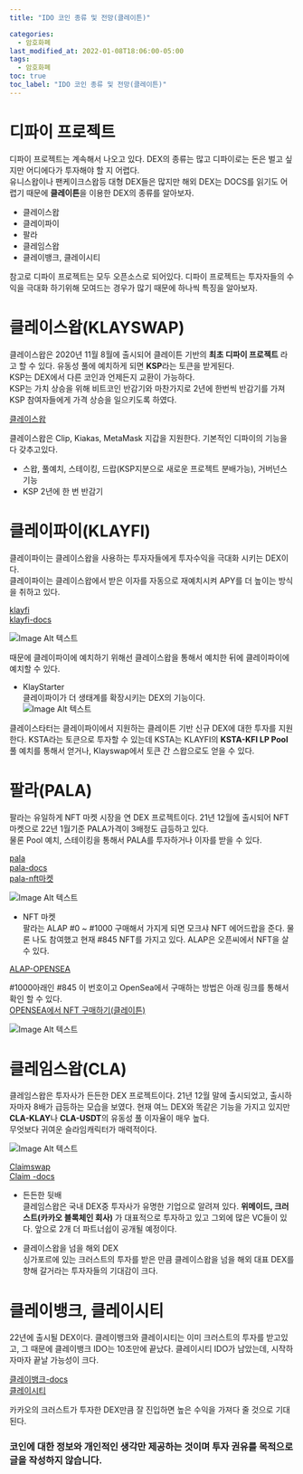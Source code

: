 ```yaml
---
title: "IDO 코인 종류 및 전망(클레이튼)"

categories:
  - 암호화폐
last_modified_at: 2022-01-08T18:06:00-05:00
tags:
  - 암호화폐
toc: true
toc_label: "IDO 코인 종류 및 전망(클레이튼)"
---
```


# 디파이 프로젝트
디파이 프로젝트는 계속해서 나오고 있다. DEX의 종류는 많고 디파이로는 돈은 벌고 싶지만 어디에다가 투자해야 할 지 어렵다.<br>
유니스왑이나 팬케이크스왑등 대형 DEX들은 많지만 해외 DEX는 DOCS를 읽기도 어렵기 때문에 **클레이튼**을 이용한 DEX의 종류를 알아보자.

- 클레이스왑
- 클레이파이
- 팔라
- 클레임스왑
- 클레이뱅크, 클레이시티

참고로 디파이 프로젝트는 모두 오픈소스로 되어있다. 디파이 프로젝트는 투자자들의 수익을 극대화 하기위해 모여드는 경우가 많기 때문에 하나씩 특징을 알아보자.

# 클레이스왑(KLAYSWAP)
클레이스왑은 2020년 11월 8월에 출시되어 클레이튼 기반의 **최초 디파이 프로젝트** 라고 할 수 있다. 유동성 풀에 예치하게 되면 **KSP**라는 토큰을 받게된다. <br>
KSP는 DEX에서 다른 코인과 언제든지 교환이 가능하다.<br> 
KSP는 가치 상승을 위해 비트코인 반감기와 마찬가지로 2년에 한번씩 반감기를 가져 KSP 참여자들에게 가격 상승을 일으키도록 하였다.<bt>

[클레이스왑](https://klayswap.com/)<br>

클레이스왑은 Clip, Kiakas, MetaMask 지갑을 지원한다. 기본적인 디파이의 기능을 다 갖추고있다. 

- 스왑, 풀예치, 스테이킹, 드랍(KSP지분으로 새로운 프로젝트 분배가능), 거버넌스 기능
- KSP 2년에 한 번 반감기

# 클레이파이(KLAYFI)
클레이파이는 클레이스왑을 사용하는 투자자들에게 투자수익을 극대화 시키는 DEX이다.<br>
클레이파이는 클레이스왑에서 받은 이자를 자동으로 재예치시켜 APY를 더 높이는 방식을 취하고 있다. 

[klayfi](https://klayfi.finance/)<br>
[klayfi-docs](https://docs.klayfi.finance/v/korean/)<br>

![Image Alt 텍스트](/assets/img/crypto/klayfi.png) <br>

때문에 클레이파이에 예치하기 위해선 클레이스왑을 통해서 예치한 뒤에 클레이파이에 예치할 수 있다.

- KlayStarter <br>
클레이파이가 더 생태계를 확장시키는 DEX의 기능이다. <br>
![Image Alt 텍스트](/assets/img/crypto/klaystarter.png) <br>

클레이스타터는 클레이파이에서 지원하는 클레이튼 기반 신규 DEX에 대한 투자를 지원한다. KSTA라는 토큰으로 투자할 수 있는데 KSTA는 KLAYFI의 **KSTA-KFI LP Pool** 풀 예치를 통해서 얻거나, Klayswap에서 토큰 간 스왑으로도 얻을 수 있다. 

# 팔라(PALA)
팔라는 유일하게 NFT 마켓 시장을 연 DEX 프로젝트이다. 21년 12월에 출시되어 NFT 마켓으로 22년 1월기준 PALA가격이 3배정도 급등하고 있다. <br>
물론 Pool 예치, 스테이킹을 통해서 PALA를 투자하거나 이자를 받을 수 있다.<br>

[pala](https://pala.world/)<br>
[pala-docs](https://docs.pala.world/)<br>
[pala-nft마켓](https://pala.world/square)<br>

![Image Alt 텍스트](/assets/img/crypto/roadmap.png) <br>

- NFT 마켓 <br>
팔라는 ALAP #0 ~ #1000 구매해서 가지게 되면 모크샤 NFT 에어드랍을 준다. 물론 나도 참여했고 현재 #845 NFT를 가지고 있다. 
ALAP은 오픈씨에서 NFT을 살 수 있다.

[ALAP-OPENSEA](https://pala.world/square)<br>

#1000아래인 #845 이 번호이고 OpenSea에서 구매하는 방법은 아래 링크를 통해서 확인 할 수 있다.<br>
[OPENSEA에서 NFT 구매하기(클레이튼)](https://drhot552.github.io/%EC%95%94%ED%98%B8%ED%99%94%ED%8F%90/%EC%98%A4%ED%94%88%EC%94%A8-NFT-%EA%B5%AC%EB%A7%A4%ED%95%98%EA%B8%B0(%ED%81%B4%EB%A0%88%EC%9D%B4%ED%8A%BC)/)<br>

![Image Alt 텍스트](/assets/img/crypto/nft.png) <br>

# 클레임스왑(CLA)
클레임스왑은 투자사가 든든한 DEX 프로젝트이다. 21년 12월 말에 출시되었고, 출시하자마자 8배가 급등하는 모습을 보였다. 현재 여느 DEX와 똑같은 기능을 가지고 있지만 **CLA-KLAY**나 **CLA-USDT**의 유동성 풀 이자율이 매우 높다.<br>
무엇보다 귀여운 슬라임캐릭터가 매력적이다.

![Image Alt 텍스트](/assets/img/crypto/claim.png) <br>

[Claimswap](https://app.claimswap.org/farm)<br>
[Claim -docs](https://docs.claimswap.org/)

- 든든한 뒷배 <br>
클레임스왑은 국내 DEX중 투자사가 유명한 기업으로 알려져 있다. **위메이드, 크러스트(카카오 블록체인 회사)** 가 대표적으로 투자하고 있고 그외에 많은 VC들이 있다. 앞으로 2개 더 파트너쉽이 공개될 예정이다.

- 클레이스왑을 넘을 해외 DEX <br>
싱가포르에 있는 크러스트의 투자를 받은 만큼 클레이스왑을 넘을 해외 대표 DEX를 향해 갈거라는 투자자들의 기대감이 크다. 

# 클레이뱅크, 클레이시티
22년에 출시될 DEX이다. 클레이뱅크와 클레이시티는 이미 크러스트의 투자를 받고있고, 그 때문에 클레이뱅크 IDO는 10초만에 끝났다. 클레이시티 IDO가 남았는데, 시작하자마자 끝날 가능성이 크다.<br>

[클레이뱅크-docs](https://docs.klaybank.org/)<br>
[클레이시티](https://sns-sns.gitbook.io/klaycity/)<br>

카카오의 크러스트가 투자한 DEX만큼 잘 진입하면 높은 수익을 가져다 줄 것으로 기대된다.

### 코인에 대한 정보와 개인적인 생각만 제공하는 것이며 투자 권유를 목적으로 글을 작성하지 않습니다.
